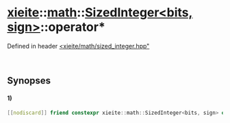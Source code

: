 # [xieite](../../../../../xieite.md)\:\:[math](../../../../../math.md)\:\:[SizedInteger<bits, sign>](../../../../integer.md)\:\:operator*
Defined in header [<xieite/math/sized_integer.hpp"](../../../../../../../include/xieite/math/sized_integer.hpp)

&nbsp;

## Synopses
#### 1)
```cpp
[[nodiscard]] friend constexpr xieite::math::SizedInteger<bits, sign> operator*(const xieite::math::SizedInteger<bits, sign> multiplier, const xieite::math::SizedInteger<bits, sign> multiplicand) noexcept;
```

